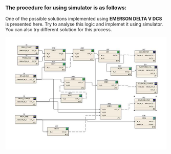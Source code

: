 ### The procedure for using simulator is as follows:
One of the possible solutions implemented using **EMERSON DELTA V DCS** is presented here.
Try to analyse this logic and implemet it using simulator. You can also try different solution for this process.

<center><img src="images/procedure.png" title="" /></center>
